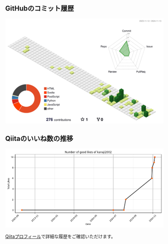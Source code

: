 ## GitHubのコミット履歴
![](./profile-3d-contrib/profile-green-animate.svg)


## Qiitaのいいね数の推移
![Qiita Likes Graph](./output.png)


[Qiitaプロフィール](https://qiita.com/kanaji2002)で詳細な履歴をご確認いただけます。
